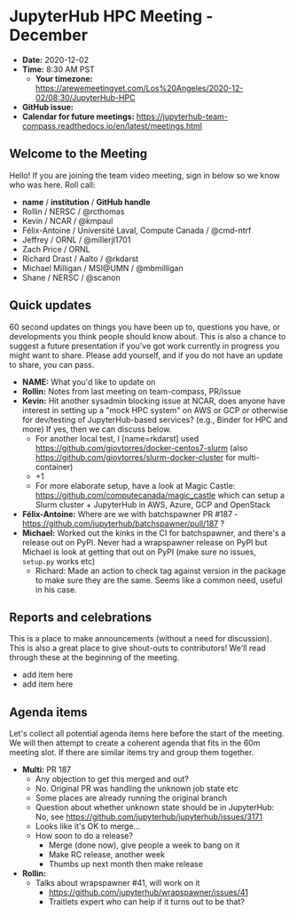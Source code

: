 # JupyterHub HPC Meeting - December

- **Date:** 2020-12-02
- **Time:** 8:30 AM PST
  - **Your timezone:** https://arewemeetingyet.com/Los%20Angeles/2020-12-02/08:30/JupyterHub-HPC
- **GitHub issue:**
- **Calendar for future meetings:** https://jupyterhub-team-compass.readthedocs.io/en/latest/meetings.html

## Welcome to the Meeting

Hello! If you are joining the team video meeting, sign in below so we know who was here. Roll call:

- **name** / **institution** / **GitHub handle**
- Rollin / NERSC / @rcthomas
- Kevin / NCAR / @kmpaul
- Félix-Antoine / Université Laval, Compute Canada / @cmd-ntrf
- Jeffrey / ORNL / @millerjl1701
- Zach Price / ORNL
- Richard Drast / Aalto / @rkdarst
- Michael Milligan / MSI@UMN / @mbmilligan
- Shane / NERSC / @scanon

## Quick updates

60 second updates on things you have been up to, questions you have, or developments you think people should know about. This is also a chance to suggest a future presentation if you've got work currently in progress you might want to share. Please add yourself, and if you do not have an update to share, you can pass.

- **NAME:** What you'd like to update on
- **Rollin:** Notes from last meeting on team-compass, PR/issue
- **Kevin:** Hit another sysadmin blocking issue at NCAR, does anyone have interest in setting up a "mock HPC system" on AWS or GCP or otherwise for dev/testing of JupyterHub-based services?  (e.g., Binder for HPC and more)  If yes, then we can discuss below.
  - For another local test, I [name=rkdarst] used https://github.com/giovtorres/docker-centos7-slurm (also https://github.com/giovtorres/slurm-docker-cluster for multi-container)
  - +1
  - For more elaborate setup, have a look at Magic Castle: https://github.com/computecanada/magic_castle which can setup a Slurm cluster + JupyterHub in AWS, Azure, GCP and OpenStack
- **Félix-Antoine:** Where are we with batchspawner PR #187 - https://github.com/jupyterhub/batchspawner/pull/187 ?
- **Michael:** Worked out the kinks in the CI for batchspawner, and there's a release out on PyPI.  Never had a wrapspawner release on PyPI but Michael is look at getting that out on PyPI (make sure no issues, `setup.py` works etc)
    - Richard: Made an action to check tag against version in the package to make sure they are the same.  Seems like a common need, useful in his case.

## Reports and celebrations

This is a place to make announcements (without a need for discussion). This is also a great place to give shout-outs to contributors! We'll read through these at the beginning of the meeting.

- add item here
- add item here

## Agenda items

Let's collect all potential agenda items here before the start of the meeting. We will then attempt to create a coherent agenda that fits in the 60m meeting slot. If there are similar items try and group them together.

- **Multi:** PR 187
    - Any objection to get this merged and out?
    - No.  Original PR was handling the unknown job state etc
    - Some places are already running the original branch
    - Question about whether unknown state should be in JupyterHub: No, see https://github.com/jupyterhub/jupyterhub/issues/3171
    - Looks like it's OK to merge...
    - How soon to do a release?
        - Merge (done now), give people a week to bang on it
        - Make RC release, another week
        - Thumbs up next month then make release
- **Rollin:**
    - Talks about wrapspawner #41, will work on it
        - https://github.com/jupyterhub/wrapspawner/issues/41
        - Traitlets expert who can help if it turns out to be that?
